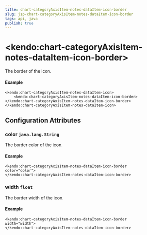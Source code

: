 ```yaml
---
title: chart-categoryAxisItem-notes-dataItem-icon-border
slug: jsp-chart-categoryAxisItem-notes-dataItem-icon-border
tags: api, java
publish: true
---
```


# \<kendo:chart-categoryAxisItem-notes-dataItem-icon-border\>

The border of the icon.

#### Example
    <kendo:chart-categoryAxisItem-notes-dataItem-icon>
        <kendo:chart-categoryAxisItem-notes-dataItem-icon-border></kendo:chart-categoryAxisItem-notes-dataItem-icon-border>
    </kendo:chart-categoryAxisItem-notes-dataItem-icon>

## Configuration Attributes

### color `java.lang.String`

The border color of the icon.

#### Example
    <kendo:chart-categoryAxisItem-notes-dataItem-icon-border color="color">
    </kendo:chart-categoryAxisItem-notes-dataItem-icon-border>

### width `float`

The border width of the icon.

#### Example
    <kendo:chart-categoryAxisItem-notes-dataItem-icon-border width="width">
    </kendo:chart-categoryAxisItem-notes-dataItem-icon-border>

